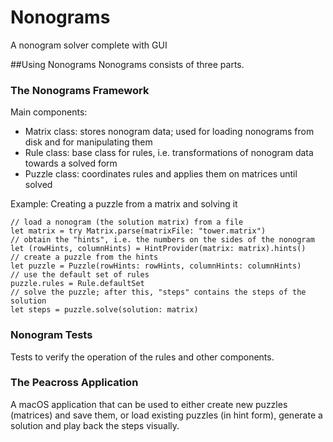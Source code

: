 # Nonograms
A nonogram solver complete with GUI

##Using Nonograms
Nonograms consists of three parts.

### The Nonograms Framework
Main components:

* Matrix class: stores nonogram data; used for loading nonograms from disk and for manipulating them
* Rule class: base class for rules, i.e. transformations of nonogram data towards a solved form
* Puzzle class: coordinates rules and applies them on matrices until solved

Example: Creating a puzzle from a matrix and solving it

    // load a nonogram (the solution matrix) from a file
    let matrix = try Matrix.parse(matrixFile: "tower.matrix")
    // obtain the "hints", i.e. the numbers on the sides of the nonogram
    let (rowHints, columnHints) = HintProvider(matrix: matrix).hints()
    // create a puzzle from the hints
    let puzzle = Puzzle(rowHints: rowHints, columnHints: columnHints)    
    // use the default set of rules
    puzzle.rules = Rule.defaultSet
    // solve the puzzle; after this, "steps" contains the steps of the solution
    let steps = puzzle.solve(solution: matrix)

### Nonogram Tests
Tests to verify the operation of the rules and other components.

### The Peacross Application
A macOS application that can be used to either create new puzzles (matrices) and save them,
or load existing puzzles (in hint form), generate a solution and play back the steps
visually.
